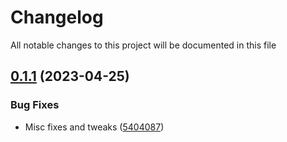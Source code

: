 # Changelog

All notable changes to this project will be documented in this file

## [0.1.1](https://dev.azure.com/aegon-nl/yarn-plugins/branchCompare?baseVersion=GTv0.1.0&targetVersion=GTv0.1.1&_a=files) (2023-04-25)


### Bug Fixes

* Misc fixes and tweaks ([5404087](https://dev.azure.com/aegon-nl/yarn-plugins/commit/5404087bbd480a5ccc5226df7dafbfdc627553e3))
